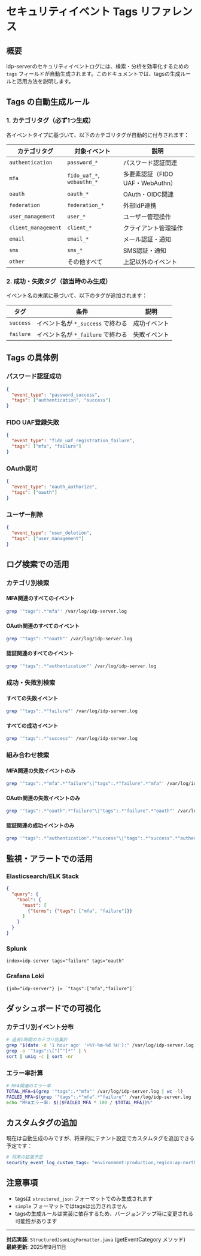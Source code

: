 # セキュリティイベント Tags リファレンス

## 概要
idp-serverのセキュリティイベントログには、検索・分析を効率化するための `tags` フィールドが自動生成されます。このドキュメントでは、tagsの生成ルールと活用方法を説明します。

## Tags の自動生成ルール

### 1. カテゴリタグ（必ず1つ生成）

各イベントタイプに基づいて、以下のカテゴリタグが自動的に付与されます：

| カテゴリタグ | 対象イベント | 説明 |
|------------|-------------|------|
| `authentication` | `password_*` | パスワード認証関連 |
| `mfa` | `fido_uaf_*`, `webauthn_*` | 多要素認証（FIDO UAF・WebAuthn） |
| `oauth` | `oauth_*` | OAuth・OIDC関連 |
| `federation` | `federation_*` | 外部IdP連携 |
| `user_management` | `user_*` | ユーザー管理操作 |
| `client_management` | `client_*` | クライアント管理操作 |
| `email` | `email_*` | メール認証・通知 |
| `sms` | `sms_*` | SMS認証・通知 |
| `other` | その他すべて | 上記以外のイベント |

### 2. 成功・失敗タグ（該当時のみ生成）

イベント名の末尾に基づいて、以下のタグが追加されます：

| タグ | 条件 | 説明 |
|-----|-----|------|
| `success` | イベント名が `*_success` で終わる | 成功イベント |
| `failure` | イベント名が `*_failure` で終わる | 失敗イベント |

## Tags の具体例

### パスワード認証成功
```json
{
  "event_type": "password_success",
  "tags": ["authentication", "success"]
}
```

### FIDO UAF登録失敗
```json
{
  "event_type": "fido_uaf_registration_failure", 
  "tags": ["mfa", "failure"]
}
```

### OAuth認可
```json
{
  "event_type": "oauth_authorize",
  "tags": ["oauth"]
}
```

### ユーザー削除
```json
{
  "event_type": "user_deletion",
  "tags": ["user_management"]
}
```

## ログ検索での活用

### カテゴリ別検索

#### MFA関連のすべてのイベント
```bash
grep '"tags":.*"mfa"' /var/log/idp-server.log
```

#### OAuth関連のすべてのイベント
```bash
grep '"tags":.*"oauth"' /var/log/idp-server.log
```

#### 認証関連のすべてのイベント
```bash
grep '"tags":.*"authentication"' /var/log/idp-server.log
```

### 成功・失敗別検索

#### すべての失敗イベント
```bash
grep '"tags":.*"failure"' /var/log/idp-server.log
```

#### すべての成功イベント
```bash
grep '"tags":.*"success"' /var/log/idp-server.log
```

### 組み合わせ検索

#### MFA関連の失敗イベントのみ
```bash
grep '"tags":.*"mfa".*"failure"\|"tags":.*"failure".*"mfa"' /var/log/idp-server.log
```

#### OAuth関連の失敗イベントのみ
```bash
grep '"tags":.*"oauth".*"failure"\|"tags":.*"failure".*"oauth"' /var/log/idp-server.log
```

#### 認証関連の成功イベントのみ
```bash
grep '"tags":.*"authentication".*"success"\|"tags":.*"success".*"authentication"' /var/log/idp-server.log
```

## 監視・アラートでの活用

### Elasticsearch/ELK Stack
```json
{
  "query": {
    "bool": {
      "must": [
        {"terms": {"tags": ["mfa", "failure"]}}
      ]
    }
  }
}
```

### Splunk
```spl
index=idp-server tags="failure" tags="oauth"
```

### Grafana Loki
```logql
{job="idp-server"} |= `"tags":["mfa","failure"]`
```

## ダッシュボードでの可視化

### カテゴリ別イベント分布
```bash
# 過去1時間のカテゴリ別集計
grep "$(date -d '1 hour ago' '+%Y-%m-%d %H'):" /var/log/idp-server.log | \
grep -o '"tags":\["[^"]*"' | \
sort | uniq -c | sort -nr
```

### エラー率計算
```bash
# MFA関連のエラー率
TOTAL_MFA=$(grep '"tags":.*"mfa"' /var/log/idp-server.log | wc -l)
FAILED_MFA=$(grep '"tags":.*"mfa".*"failure"' /var/log/idp-server.log | wc -l)
echo "MFAエラー率: $(($FAILED_MFA * 100 / $TOTAL_MFA))%"
```

## カスタムタグの追加

現在は自動生成のみですが、将来的にテナント設定でカスタムタグを追加できる予定です：

```yaml
# 将来の拡張予定
security_event_log_custom_tags: "environment:production,region:ap-northeast-1"
```

## 注意事項

- tagsは `structured_json` フォーマットでのみ生成されます
- `simple` フォーマットではtagsは出力されません  
- tagsの生成ルールは実装に依存するため、バージョンアップ時に変更される可能性があります

---

**対応実装**: `StructuredJsonLogFormatter.java` (getEventCategory メソッド)  
**最終更新**: 2025年9月11日